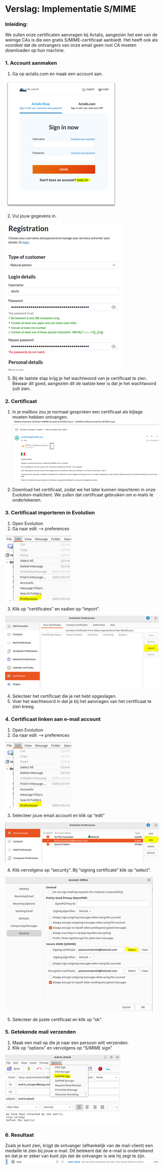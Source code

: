 # Verslag: Implementatie S/MIME

### Inleiding:
We zullen onze certificaten aanvragen bij Actalis, aangezien het een van de weinige CAs is die een gratis S/MIME-certificaat aanbiedt. Het heeft ook als voordeel dat de ontvangers van onze email geen root CA moeten downloaden op hun machine.

### 1. Account aanmaken
1. Ga op actalis.com en maak een account aan.  

![Image of actalis login](../resources/afbeeldingen/signup.png)

2. Vul jouw gegevens in.
   
![Image of actalis registration](../resources/afbeeldingen/registration.png)

3. Bij de laatste stap krijg je het wachtwoord van je certificaat te zien. Bewaar dit goed, aangezien dit de laatste keer is dat je het wachtwoord zult zien.

### 2. Certificaat
1. In je mailbox zou je normaal gesproken een certificaat als bijlage moeten hebben ontvangen.
![Image of received certificates](../resources/afbeeldingen/received_certificate.png)

2. Download het certificaat, zodat we het later kunnen importeren in onze Evolution-mailclient. We zullen dat certificaat gebruiken om e-mails te ondertekenen.

### 3. Certificaat importeren in Evolution
1. Open Evolution
2. Ga naar edit --> preferences

![Image of evolution settings](../resources/afbeeldingen/evolution_preferences.png)


3. Klik op “certificates” en nadien op “import”.

![Image of certificate import](../resources/afbeeldingen/evolution_certificate_import.png)

4. Selecteer het certificaat die je net hebt opgeslagen.
5. Voer het wachtwoord in dat je bij het aanvragen van het certificaat te zien kreeg.

### 4. Certificaat linken aan e-mail account
1. Open Evolution
2. Ga naar edit --> preferences

![Image of evolution settings](../resources/afbeeldingen/evolution_preferences.png)

3. Selecteer jouw email account en klik op “edit”

![Image of mail account](../resources/afbeeldingen/evolution_edit_mailaccountpng.png)

4. Klik vervolgens op “security”. Bij “signing certificate” klik op “select”.

![Image of selected cert](../resources/afbeeldingen/evolution_select_certificate.png)

5. Selecteer de juiste certificaat en klik op “ok”.

### 5. Getekende mail verzenden
1. Maak een mail op die je naar een persoon wilt verzenden.
2. Klik op “options” en vervolgens op “S/MIME sign”

![Image of signing mail](../resources/afbeeldingen/evolution_sign_email.png)

### 6. Resultaat
Zoals je kunt zien, krijgt de ontvanger (afhankelijk van de mail-client) een medaille te zien bij jouw e-mail. Dit betekent dat de e-mail is ondertekend en dat je er zeker van kunt zijn dat de ontvanger is wie hij zegt te zijn.
![Image of proof mail](../resources/afbeeldingen/email_result.png)

